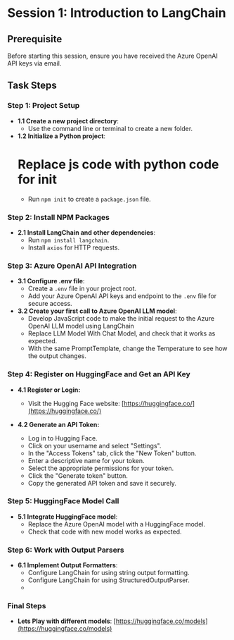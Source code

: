 # Session 1: Introduction to LangChain

## Prerequisite
Before starting this session, ensure you have received the Azure OpenAI API keys via email.

## Task Steps

### Step 1: Project Setup
- **1.1 Create a new project directory**:
  - Use the command line or terminal to create a new folder.
- **1.2 Initialize a Python project**:
  # Replace js code with python code for init
  - Run `npm init` to create a `package.json` file.

### Step 2: Install NPM Packages
- **2.1 Install LangChain and other dependencies**:
  - Run `npm install langchain`.
  - Install `axios` for HTTP requests.

### Step 3: Azure OpenAI API Integration
- **3.1 Configure .env file**:
  - Create a `.env` file in your project root.
  - Add your Azure OpenAI API keys and endpoint to the `.env` file for secure access.
- **3.2 Create your first call to Azure OpenAI LLM model**:
  -  Develop JavaScript code to make the initial request to the Azure OpenAI LLM model using LangChain
  -  Replace LLM Model With Chat Model, and check that it works as expected.
  -  With the same PromptTemplate, change the Temperature to see how the output changes.


### Step 4: Register on HuggingFace and Get an API Key

- **4.1 Register or Login:**
  - Visit the Hugging Face website: [https://huggingface.co/](https://huggingface.co/)

- **4.2 Generate an API Token:**
  - Log in to Hugging Face.
  - Click on your username and select "Settings".
  - In the "Access Tokens" tab, click the "New Token" button.
  - Enter a descriptive name for your token.
  - Select the appropriate permissions for your token.
  - Click the "Generate token" button.
  - Copy the generated API token and save it securely.

### Step 5: HuggingFace Model Call
- **5.1 Integrate HuggingFace model**:
  - Replace the Azure OpenAI model with a HuggingFace model.
  - Check that code with new model works as expected.

### Step 6: Work with Output Parsers
- **6.1 Implement Output Formatters**:
  - Configure LangChain for using string output formatting.
  - Configure LangChain for using StructuredOutputParser.
  - 
### Final Steps
- **Lets Play with different models**: [https://huggingface.co/models](https://huggingface.co/models) 